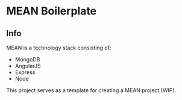 MEAN Boilerplate
================

Info
----
MEAN is a technology stack consisting of:
- MongoDB
- AngularJS
- Express
- Node

This project serves as a template for creating a MEAN project (WIP).

